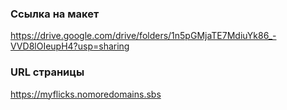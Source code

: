 ### Ссылка на макет

https://drive.google.com/drive/folders/1n5pGMjaTE7MdiuYk86_-VVD8lOIeupH4?usp=sharing


### URL страницы

https://myflicks.nomoredomains.sbs